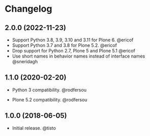 # Changelog

## 2.0.0 (2022-11-23)

- Support Python 3.8, 3.9, 3.10 and 3.11 for Plone 6. @ericof
- Support Python 3.7 and 3.8 for Plone 5.2. @ericof
- Drop support for Python 2.7, Plone 5 and Plone 5.1 @ericof
- Use short names in behavior names instead of interface names @sneridagh


## 1.1.0 (2020-02-20)

- Python 3 compatibility. @rodfersou

- Plone 5.2 compatibility. @rodfersou


## 1.0.0 (2018-06-05)

- Initial release. @tisto
